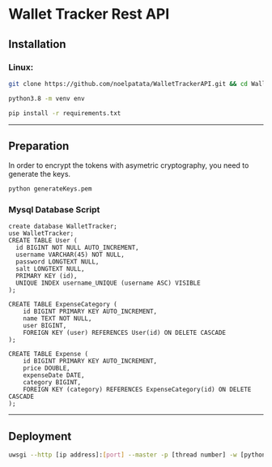 # Wallet Tracker Rest API
## Installation
### Linux:
``` bash
git clone https://github.com/noelpatata/WalletTrackerAPI.git && cd WalletTrackerAPI/
```

``` bash
python3.8 -m venv env
```

``` bash
pip install -r requirements.txt
```
---

## Preparation
In order to encrypt the tokens with asymetric cryptography, you need to generate the keys.
``` bash
python generateKeys.pem
```

### Mysql Database Script
``` mysql
create database WalletTracker;
use WalletTracker;
CREATE TABLE User (
  id BIGINT NOT NULL AUTO_INCREMENT,
  username VARCHAR(45) NOT NULL,
  password LONGTEXT NULL,
  salt LONGTEXT NULL,
  PRIMARY KEY (id),
  UNIQUE INDEX username_UNIQUE (username ASC) VISIBLE
);
  
CREATE TABLE ExpenseCategory (
    id BIGINT PRIMARY KEY AUTO_INCREMENT,
    name TEXT NOT NULL,
    user BIGINT,
    FOREIGN KEY (user) REFERENCES User(id) ON DELETE CASCADE
);

CREATE TABLE Expense (
    id BIGINT PRIMARY KEY AUTO_INCREMENT,
    price DOUBLE,
    expenseDate DATE,
    category BIGINT,
    FOREIGN KEY (category) REFERENCES ExpenseCategory(id) ON DELETE CASCADE
);
```
---
## Deployment
``` bash
uwsgi --http [ip address]:[port] --master -p [thread number] -w [python file name (without .py extension)]:app
```
